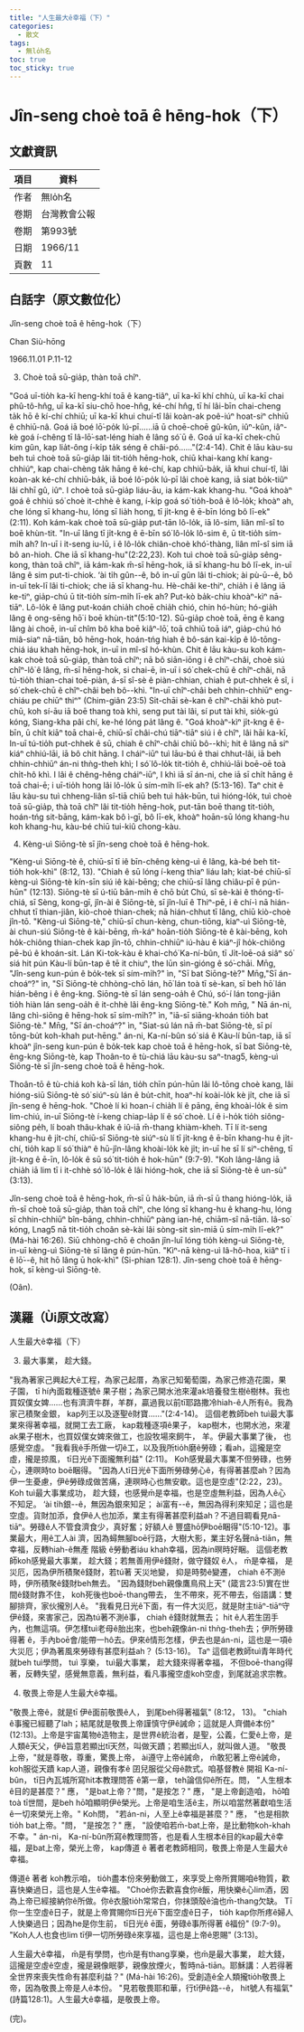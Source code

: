```yaml
---
title: "人生最大ê幸福（下）"
categories:
  - 散文
tags:
  - 無lo̍h名
toc: true
toc_sticky: true
---
```


# Jîn-seng choè toā ê hēng-hok（下）

## 文獻資訊

| 項目 | 資料 |
|---|---|
| 作者 | 無lo̍h名 |
| 卷期 | 台灣教會公報 |
| 卷期 | 第993號 |
| 日期 | 1966/11 |
| 頁數 | 11 |

## 白話字（原文數位化）

Jîn-seng choè toā ê hēng-hok（下）

Chan Siù-hōng

1966.11.01 P.11-12

3. Choè toā sū-gia̍p, thàn toā chîⁿ.

"Goá uī-tio̍h ka-kī heng-khí toā ê kang-tiâⁿ, uī ka-kī khí chhù, uī ka-kī chai phû-tô-hn̂g, uī ka-kī siu-chō hoe-hn̂g, ké-chí hn̂g, tī hí lâi-bīn chai-cheng ta̍k hō ê kí-chí chhiū; uī ka-kī khui chuí-tî lâi koàn-ak poê-iúⁿ hoat-siⁿ chhiū ê chhiū-nâ. Goá iā boé lō͘-po̍k lú-pī......iā ū choē-choē gû-kûn, iûⁿ-kûn, iâⁿ-kè goá í-chêng tī Iâ-lō͘-sat-léng hiah ê lâng só͘ ū ê. Goá uī ka-kī chek-chū kim gûn, kap lia̍t-ông í-ki̍p ta̍k séng ê châi-pó......"(2:4-14). Chit ê lāu kàu-su beh tuì choè toā sū-gia̍p lâi tit-tio̍h hēng-hok, chiū khai-kang khí kang-chhiúⁿ, kap chai-chèng ta̍k hāng ê ké-chí, kap chhiū-ba̍k, iā khui chuí-tî, lâi koàn-ak ké-chí chhiū-ba̍k, iā boé lô͘-po̍k lú-pī lâi choè kang, iā siat bo̍k-tiûⁿ lâi chhī gû, iûⁿ. I choè toā sū-gia̍p liáu-āu, ia kám-kak khang-hu. "Goá khoàⁿ goá ê chhiú só͘ choè it-chhè ê kang, í-ki̍p goá só͘ tio̍h-boâ ê lô-lo̍k; khoàⁿ ah, che lóng sī khang-hu, lóng sī lia̍h hong, tī ji̍t-kng ê ē-bīn lóng bô lī-ek" (2:11). Koh kám-kak choè toā sū-gia̍p put-tān lô-lo̍k, iā lô-sim, liân mî-sî to boē khùn-tit. "In-uī lâng tī ji̍t-kng ê ē-bīn só͘ lô-lo̍k lô-sim ê, ū tit-tio̍h sím-mi̍h ah? In-uī i it-seng iu-lū, i ê lô-lo̍k chiân-choè khó͘-thàng, liân mî-sî sim iā bô an-hioh. Che iā sī khang-hu"(2:22,23). Koh tuì choè toā sū-gia̍p sêng-kong, thàn toā chîⁿ, iā kám-kak m̄-sī hēng-hok, iā sī khang-hu bô lī-ek, in-uī lâng ê sim put-ti-chiok. ‘ài ti̍h gûn--ê, bô in-uī gûn lâi ti-chiok; ài pù-ū--ê, bô in-uī tek-lī lâi ti-chiok; che iā sī khang-hu. Hè-châi ke-thiⁿ, chia̍h i ê lâng iā ke-tiⁿ, gia̍p-chú ū tit-tio̍h sím-mi̍h lī-ek ah? Put-kò ba̍k-chiu khoàⁿ-kìⁿ nā-tiāⁿ. Lô-lo̍k ê lâng put-koán chia̍h choē chia̍h chió, chin hó-hùn; hó-gia̍h lâng ê ong-sēng hō͘ i boē khùn-tit"(5:10-12). Sū-gia̍p choè toā, ēng ê kang lâng ài choē, in-uī chîm bô kha boē kiâⁿ-lō͘, toā chhiū toā iáⁿ, gia̍p-chú hó miâ-siaⁿ nā-tiān, bô hēng-hok, hoán-tńg hiah ê bô-sán kai-ki̍p ê lô-tōng-chiá iáu khah hēng-hok, in-uī in mî-sî hó-khùn. Chit ê lāu kàu-su koh kám-kak choè toā sū-gia̍p, thàn toā chîⁿ; nā bô siān-iōng i ê chîⁿ-châi, choè siú chîⁿ-lô͘ ê lâng, m̄-sī hēng-hok, si chai-ē, in-uī i só͘ chek-chū ê chîⁿ-châi, nā tú-tio̍h thian-chai toē-piàn, á-sī sî-sè ê piàn-chhian, chiah ê put-chhek ê sî, i só͘ chek-chū ê chîⁿ-châi beh bô--khì. "In-uī chîⁿ-châi beh chhin-chhiūⁿ eng-chiáu pe chiūⁿ thiⁿ" (Chim-giân 23:5) Si̍t-chāi sè-kan ê chîⁿ-châi khò put-chū, koh sí-āu iā boē thang toà khì, seng put tài lâi, sí put tài khì, sio̍k-gú kóng, Siang-kha pâi chí, ke-hé lóng pa̍t lâng ê. "Goá khoàⁿ-kìⁿ ji̍t-kng ê ē-bīn, ū chi̍t kiāⁿ toā chai-ē, chiū-sī châi-chú tiāⁿ-tiāⁿ siú i ê chîⁿ, lâi hāi ka-kī, In-uī tú-tio̍h put-chhek ê sū, chiah ê chîⁿ-châi chiū bô--khì; hit ê lâng nā siⁿ kiáⁿ chhiú-lāi, iā bô chit hāng. I cháiⁿ-iūⁿ tuì lāu-bú ê thai chhut-lâi, iā beh chhin-chhiūⁿ án-ni thǹg-theh khì; I só͘ lô-lo̍k tit-tio̍h ê, chhiú-lāi boē-oē toà chi̍t-hô khì. I lâi ê chêng-hêng cháiⁿ-iūⁿ, I khì iā sī án-ni, che iā sī chi̍t hāng ê toā chai-ē; i uī-tio̍h hong lâi lô-lo̍k ū sím-mi̍h lī-ek ah? (5:13-16). Taⁿ chit ê lāu kàu-su tuì chheng-liân sî-tiā chiū beh tuì ha̍k-būn, tuì hióng-lo̍k, tuì choè toā sū-gia̍p, thà toā chîⁿ lâi tit-tio̍h hēng-hok, put-tān boē thang tit-tio̍h, hoán-tńg sit-bāng, kám-kak bô ì-gī, bô lī-ek, khoàⁿ hoān-sū lóng khang-hu koh khang-hu, kàu-bé chiū tui-kiû chong-kàu.

4. Kèng-uì Siōng-tè sī jîn-seng choè toā ê hēng-hok.

"Kèng-uì Siōng-tè ê, chiū-sī tī iê bīn-chêng kèng-uì ê lâng, kà-bé beh tit-tio̍h hok-khì" (8:12, 13). "Chiah ê sū lóng í-keng thiaⁿ liáu lah; kiat-bé chiū-sī kèng-uì Siōng-tè kín-sīn siú iê kài-bēng; che chiū-sī lâng chiâu-pī ê pún-hūn" (12:13). Siōng-tè sī ú-tiū bān-mi̍h ê chō bu̍t Chú, sī sè-kài ê thóng-tī-chiá, sī Sèng, kong-gī, jîn-ài ê Siōng-tè, sī jîn-luī ê Thiⁿ-pē, i ê chí-ì nā hián-chhut tī thian-jiân, kiò-choè thian-chek; nā hián-chhut tī lâng, chiū kiò-choè jîn-tō. "Kèng-uì Siōng-tè," chiū-sī chun-kèng, chun-tiōng, kiaⁿ-uì Siōng-tè, ài chun-siú Siōng-tè ê kài-bēng, m̄-káⁿ hoān-tio̍h Siōng-tè ê kài-bēng, koh ho̍k-chiông thian-chek kap jîn-tō, chhin-chhiūⁿ iú-hàu ê kiáⁿ-jî ho̍k-chiông pē-bú ê khoán-sit. Lán Ki-tok-kàu ê khai-chó͘ Ka-ní-bûn, tī Ji̍t-loē-oá siâⁿ só͘ siá hit pún Kàu-lí būn-tap ê tē it chiuⁿ, the lūn sìn-gióng ê só͘-chāi. Mn̄g, "Jîn-seng kun-pún ê bo̍k-tek sī sím-mi̍h?" ìn, "Sī bat Siōng-tè?" Mn̄g,"Sī án-choáⁿ?" ìn, "Sī Siōng-tè chhòng-chō lán, hō͘ lán toà tī sè-kan, sī beh hō͘ lán hián-bêng i ê êng-kng. Siōng-tè sī lán seng-oa̍h ê Chú, só͘-í lán tong-jiân tio̍h hiàn lán seng-oa̍h ê it-chhè lâi êng-kng Siōng-tè." Koh mn̄g, " Nā án-ni, lâng chì-siōng ê hēng-hok sī sím-mi̍h?" ìn, "iā-sī siāng-khoán tio̍h bat Siōng-tè." Mn̄g, "Sī án-choáⁿ?" ìn, "Siat-sú lán nā m̄-bat Siōng-tè, sī pí tōng-bu̍t koh-khah put-hēng." án-ni, Ka-ní-bûn só͘ siá ê Kàu-lí būn-tap, iā sī khoàⁿ jîn-seng kun-pún ê bo̍k-tek kap choè toā ê hēng-hok, sī bat Siōng-tè, êng-kng Siōng-tè, kap Thoân-to ê tù-chiá lāu kàu-su saⁿ-tnag5, kèng-uì Siōng-tè sī jîn-seng choè toā ê hēng-hok.

Thoân-tō ê tù-chiá koh kà-sī lán, tio̍h chīn pún-hūn lâi lô-tōng choè kang, lâi hióng-siū Siōng-tè só͘ siúⁿ-sù lán ê bu̍t-chit, hoaⁿ-hí koài-lo̍k kè ji̍t, che iā sī jîn-seng ê hēng-hok. "Choè lí kì hoan-í chia̍h lí ê pāng, ēng khoài-lo̍k ê sim lim-chiú, in-uī Siōng-tè í-keng chiap-la̍p lí ê só͘ choè. Lí ê i-ho̍k tio̍h siông-siông pe̍h, lí boah thâu-khak ê iû-iā m̄-thang khiàm-kheh. Tī lí it-seng khang-hu ê ji̍t-chí, chiū-sī Siōng-tè siúⁿ-sù lí tī ji̍t-kng ê ē-bīn khang-hu ê ji̍t-chí, tio̍h kap lí só͘ thiàⁿ ê hū-jîn-lâng khoài-lo̍k kè ji̍t; in-uī he sī lí siⁿ-chêng, tī ji̍t-kng ê ē-īn, lô-lo̍k ê sū só͘ tit-tio̍h ê hok-hūn" (9:7-9). "Koh lâng-lâng iā chia̍h iā lim tī i it-chhè só͘ lô-lo̍k ê lâi hióng-hok, che iā sī Siōng-tè ê un-sù" (3:13).

Jîn-seng choè toā ê hēng-hok, m̄-sī ū ha̍k-būn, iā m̄-sī ū thang hióng-lo̍k, iā m̄-sī choè toā sū-gia̍p, thàn toā chîⁿ, che lóng sī khang-hu ê khang-hu, lóng sī chhin-chhiūⁿ bîn-bāng, chhin-chhiūⁿ pàng ian-hé, chiām-sî nā-tiān. Iâ-so͘ kóng, Lnag5 nā tit-tio̍h choân sè-kài lâi sòng-sit sìn-miā ū sím-mi̍h lī-ek?" (Má-hài 16:26). Siū chhòng-chō ê choân jîn-luī lóng tio̍h kèng-uì Siōng-tè, in-uī kèng-uì Siōng-tè sī lâng ê pún-hūn. "Kìⁿ-nā kèng-uì Iâ-hô-hoa, kiâⁿ tī i ê lō͘--ê, hit hō lâng ū hok-khì" (Si-phian 128:1). Jîn-seng choè toā ê hēng-hok, sī kèng-uì Siōng-tè.

(Oân).

## 漢羅（Ùi原文改寫）

人生最大ê幸福（下）

3. 最大事業， 趁大錢。

"我為著家己興起大ê工程，為家己起厝，為家己知葡萄園，為家己修造花園，果子園， tī hí內面栽種逐號ê 果子樹；為家己開水池來灌ak培養發生樹ê樹林。我也買奴僕女婢......也有濟濟牛群，羊群，贏過我以前tī耶路撒冷hiah-ê人所有ê。我為家己積聚金銀， kap列王以及逐聖ê財寶......"(2:4-14)。 這個老教師beh tuì最大事業來得著幸福，就開工去工廠， kap栽種逐項ê果子， kap樹木，也開水池，來灌ak果子樹木，也買奴僕女婢來做工，也設牧場來飼牛， 羊。伊最大事業了後， 也感覺空虛。 "我看我ê手所做一切ê工，以及我所tio̍h磨ê勞碌；看ah，這攏是空虛，攏是掠風， tī日光ê下面攏無利益" (2:11)。 Koh感覺最大事業不但勞碌，也勞心，連暝時to boē睏得。 "因為人tī日光ê下面所勞碌勞心ê，有得著甚麼ah？因為伊一生憂慮，伊ê勞碌成做苦痛，連暝時心也無安歇。這也是空虛"(2:22，23)。 Koh tuì最大事業成功， 趁大錢，也感覺m̄是幸福，也是空虛無利益，因為人ê心不知足。 ‘ài ti̍h銀--ê，無因為銀來知足； ài富有--ê，無因為得利來知足；這也是空虛。貨財加添，食伊ê人也加添，業主有得著甚麼利益ah？不過目睭看見nā-tiāⁿ。勞碌ê人不管食濟食少，真好奮；好額人ê 豐盛hō͘伊boē睏得"(5:10-12)。事業最大，用ê工人ài 濟，因為蟳無腳boē行路，大樹大影，業主好名聲nā-tiān，無幸福，反轉hiah-ê無產 階級 ê勞動者iáu khah幸福，因為in暝時好睏。 這個老教師koh感覺最大事業， 趁大錢；若無善用伊ê錢財，做守錢奴 ê人， m̄是幸福， 是災厄，因為伊所積聚ê錢財，若tú著 天災地變， 抑是時勢ê變遷， chiah ê不測ê時，伊所積聚ê錢財beh無去。 "因為錢財beh親像鷹鳥飛上天" (箴言23:5)實在世間ê錢財靠不住， koh死後也boē-thang帶去， 生不帶來，死不帶去，俗語講：雙腳排齊，家伙攏別人ê。 "我看見日光ê下面，有一件大災厄，就是財主tiāⁿ-tiāⁿ守伊ê錢，來害家己，因為tú著不測ê事， chiah ê錢財就無去； hit ê人若生囝手內，也無這項。伊怎樣tuì老母ê胎出來，也beh親像án-ni thǹg-theh去；伊所勞碌得著 ê，手內boē會/能帶一hô去。伊來ê情形怎樣，伊去也是án-ni，這也是一項ê大災厄；伊為著風來勞碌有甚麼利益ah？ (5:13-16)。 Taⁿ 這個老教師tuì青年時代就beh tuì學問， tuì 享樂， tuì最大事業， 趁大錢來得著幸福， 不但boē-thang得著，反轉失望，感覺無意義，無利益，看凡事攏空虛koh空虛，到尾就追求宗教。

4. 敬畏上帝是人生最大ê幸福。

"敬畏上帝ê，就是tī 伊ê面前敬畏ê人， 到尾beh得著福氣" (8:12， 13)。 "chiah ê事攏已經聽了lah；結尾就是敬畏上帝謹慎守伊ê誡命；這就是人齊備ê本份" (12:13)。上帝是宇宙萬物ê造物主，是世界ê統治者，是聖，公義，仁愛ê上帝，是人類ê天父，伊ê旨意若顯出tī天然，叫做天蹟；若顯出tī人，就叫做人道。 "敬畏上帝，"就是尊敬，尊重，驚畏上帝， ài遵守上帝ê誡命， m̄敢犯著上帝ê誡命， koh服從天蹟 kap人道，親像有孝ê 囝兒服從父母ê款式。咱基督教ê 開祖 Ka-ní-bûn， tī日內瓦城所寫hit本教理問答 ê第一章， teh論信仰ê所在。問， "人生根本ê目的是甚麼？" 應， "是bat上帝？"問，"是按怎？" 應， "是上帝創造咱， hō͘咱toà tī世間，是beh hō͘咱顯明伊ê榮光。上帝是咱生活ê主，所以咱當然著獻咱生活ê一切來榮光上帝。" Koh問， "若án-ni，人至上ê幸福是甚麼？" 應， "也是相款tio̍h bat上帝。"問， "是按怎？" 應， "設使咱若m̄-bat上帝，是比動物koh-khah不幸。" án-ni， Ka-ní-bûn所寫ê教理問答，也是看人生根本ê目的kap最大ê幸福，是bat上帝，榮光上帝， kap傳道 ê 著者老教師相同，敬畏上帝是人生最大ê幸福。

傳道ê 著者 koh教示咱， tio̍h盡本份來勞動做工，來享受上帝所賞賜咱ê物質，歡喜快樂過日，這也是人生ê幸福。 "Choè你去歡喜食你ê飯，用快樂ê心lim酒，因為上帝已經接納你ê所做。你ê衣服tio̍h常常白，你抹頭殼ê油也m̄-thang欠缺。 Tī你一生空虛ê日子，就是上帝賞賜你tī日光ê下面空虛ê日子， tio̍h kap你所疼ê婦人人快樂過日；因為he是你生前， tī日光ê ē面，勞碌ê事所得著 ê福份" (9:7-9)。 "Koh人人也食也lim tī伊一切所勞碌ê來享福，這也是上帝ê恩賜" (3:13)。

人生最大ê幸福， m̄是有學問，也m̄是有thang享樂，也m̄是最大事業， 趁大錢，這攏是空虛ê空虛，攏是親像眠夢，親像放煙火，暫時nā-tiān。耶穌講：人若得著全世界來喪失性命有甚麼利益？" (Má-hài 16:26)。受創造ê全人類攏tio̍h敬畏上帝，因為敬畏上帝是人ê本份。 "見若敬畏耶和華，行tī伊ê路--ê， hit號人有福氣" (詩篇128:1)。人生最大ê幸福，是敬畏上帝。

(完)。
